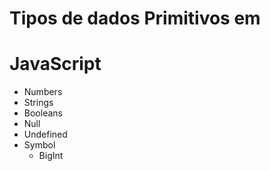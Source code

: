 # Tipos de dados Primitivos em 
#                  JavaScript

- Numbers
- Strings
- Booleans
- Null
- Undefined
- Symbol
	- BigInt
